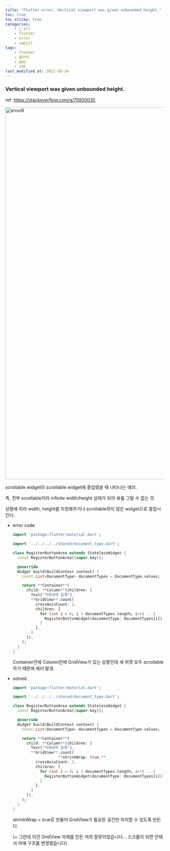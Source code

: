 ```yaml
---
title: "Flutter error, Vertical viewport was given unbounded height."
toc: true
toc_sticky: true
categories:
    - 📂 all
    - flutter
    - error
    - sapjil
tags:
    - flutter
    - 플러터
    - AOS
    - iOS
last_modified_at: 2023-10-24
---
```


### Vertical viewport was given unbounded height.

ref: https://stackoverflow.com/a/70920035

<img width="1174" alt="error8" src="https://github.com/2unbini/2unbini.github.io/assets/75126613/a176958d-e721-4c97-8cc0-dd0a3c78bf90">


scrollable widget이 scrollable widget에 중첩됐을 때 나타나는 에러.

즉, 전부 scrollable이라 infinite width/height 상태가 되어 뷰를 그릴 수 없는 것.

상황에 따라 width, height를 지정해주거나 scrollable하지 않은 widget으로 중첩시킨다.

- error code
    
    ```dart
    import 'package:flutter/material.dart';
    
    import '../../../../shared/document_type.dart';
    
    class RegisterButtonArea extends StatelessWidget {
      const RegisterButtonArea({super.key});
    
      @override
      Widget build(BuildContext context) {
        const List<DocumentType> documentTypes = DocumentType.values;
    
        return **Container**(
          child: **Column**(children: [
            Text("거래내역 등록"),
            **GridView**.count(
              crossAxisCount: 2,
              children: [
                for (int i = 0; i < documentTypes.length; i++) ...{
                  RegisterButtonWidget(documentType: documentTypes[i])
                }
              ],
            )
          ]),
        );
      }
    }
    ```
    
    Container안에 Column안에 GridView가 있는 상황인데 세 위젯 모두 scrollable하기 때문에 에러 발생.
    
- solved
    
    ```dart
    import 'package:flutter/material.dart';
    
    import '../../../../shared/document_type.dart';
    
    class RegisterButtonArea extends StatelessWidget {
      const RegisterButtonArea({super.key});
    
      @override
      Widget build(BuildContext context) {
        const List<DocumentType> documentTypes = DocumentType.values;
    
        return **Container**(
          child: **Column**(children: [
            Text("거래내역 등록"),
            **GridView**.count(
    					**shrinkWrap: true,**
              crossAxisCount: 2,
              children: [
                for (int i = 0; i < documentTypes.length; i++) ...{
                  RegisterButtonWidget(documentType: documentTypes[i])
                }
              ],
            )
          ]),
        );
      }
    }
    ```
    
    shrinkWrap = true로 만들어 GridView가 필요한 공간만 차지할 수 있도록 만든다.
    
    (+ 그런데 이건 GridView 자체를 만든 저의 잘못이었습니다… 스크롤이 되면 안돼서 아예 구조를 변경했습니다)
